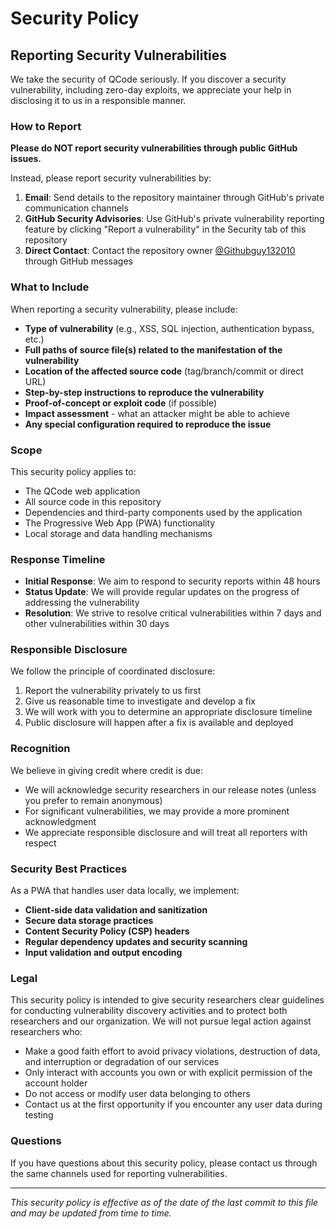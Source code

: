 # Security Policy

## Reporting Security Vulnerabilities

We take the security of QCode seriously. If you discover a security vulnerability, including zero-day exploits, we appreciate your help in disclosing it to us in a responsible manner.

### How to Report

**Please do NOT report security vulnerabilities through public GitHub issues.**

Instead, please report security vulnerabilities by:

1. **Email**: Send details to the repository maintainer through GitHub's private communication channels
2. **GitHub Security Advisories**: Use GitHub's private vulnerability reporting feature by clicking "Report a vulnerability" in the Security tab of this repository
3. **Direct Contact**: Contact the repository owner [@Githubguy132010](https://github.com/Githubguy132010) through GitHub messages

### What to Include

When reporting a security vulnerability, please include:

- **Type of vulnerability** (e.g., XSS, SQL injection, authentication bypass, etc.)
- **Full paths of source file(s) related to the manifestation of the vulnerability**
- **Location of the affected source code** (tag/branch/commit or direct URL)
- **Step-by-step instructions to reproduce the vulnerability**
- **Proof-of-concept or exploit code** (if possible)
- **Impact assessment** - what an attacker might be able to achieve
- **Any special configuration required to reproduce the issue**

### Scope

This security policy applies to:

- The QCode web application
- All source code in this repository
- Dependencies and third-party components used by the application
- The Progressive Web App (PWA) functionality
- Local storage and data handling mechanisms

### Response Timeline

- **Initial Response**: We aim to respond to security reports within 48 hours
- **Status Update**: We will provide regular updates on the progress of addressing the vulnerability
- **Resolution**: We strive to resolve critical vulnerabilities within 7 days and other vulnerabilities within 30 days

### Responsible Disclosure

We follow the principle of coordinated disclosure:

1. Report the vulnerability privately to us first
2. Give us reasonable time to investigate and develop a fix
3. We will work with you to determine an appropriate disclosure timeline
4. Public disclosure will happen after a fix is available and deployed

### Recognition

We believe in giving credit where credit is due:

- We will acknowledge security researchers in our release notes (unless you prefer to remain anonymous)
- For significant vulnerabilities, we may provide a more prominent acknowledgment
- We appreciate responsible disclosure and will treat all reporters with respect

### Security Best Practices

As a PWA that handles user data locally, we implement:

- **Client-side data validation and sanitization**
- **Secure data storage practices**
- **Content Security Policy (CSP) headers**
- **Regular dependency updates and security scanning**
- **Input validation and output encoding**

### Legal

This security policy is intended to give security researchers clear guidelines for conducting vulnerability discovery activities and to protect both researchers and our organization. We will not pursue legal action against researchers who:

- Make a good faith effort to avoid privacy violations, destruction of data, and interruption or degradation of our services
- Only interact with accounts you own or with explicit permission of the account holder
- Do not access or modify user data belonging to others
- Contact us at the first opportunity if you encounter any user data during testing

### Questions

If you have questions about this security policy, please contact us through the same channels used for reporting vulnerabilities.

---

*This security policy is effective as of the date of the last commit to this file and may be updated from time to time.*